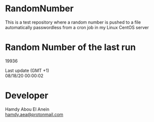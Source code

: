 # RandomNumber    
This is a test repository where a random number is pushed to a file automatically passwordless from a cron job in my Linux CentOS server    
# Random Number of the last run   
19936
      
Last update (GMT +1)    
08/18/20 00:00:02
# Developer    
Hamdy Abou El Anein   
hamdy.aea@protonmail.com
